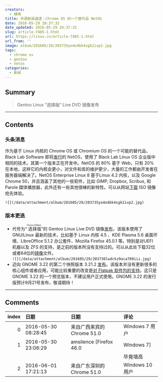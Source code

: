 ```yaml
---
creators:
  - 棣琦
title: 开源新闻速递：Chrome OS 的一个替代品 NetOS
date: 2016-05-29 20:37:32
date_updated: 2016-05-29 20:37:32
slug: article-7405-1.html
url: https://linux.cn/article-7405-1.html
url_from: ''
image: album/201605/29/203735yo4o4bk4sgk2ivp2.jpg
tags:
  - chrome os
  - gentoo
  - netos
categories:
  - 新闻
---
```


## Summary

> Gentoo Linux “选择版” Live DVD 镜像发布

***

<!-- more -->

## Contents

### 头条消息

作为基于 Linux 内核的 Chrome OS 或 Chromium OS 的一个可能的替代品，Black Lab Software 即将[发行](http://www.pc-opensystems.com/2016/05/netos-enterprise-developer-preview-8-is.html)的 NetOS，使用了 Black Lab Linux OS 企业版中相同的技术。其第一个版本正在开发中。NetOS 的 80% 基于 Web，只有 20% 在本地，这样它的内核会更小，对文件和库的维护更少，大量的工作都由开发者在服务器端解决了。NetOS Enterprise Linux 8 基于Linux 4.2 内核，以及 Google Chrome 50，并且涵盖了其他的一些软件，比如 GIMP, Dropbox, Scribus, 和 Parole 媒体播放器，此外还有一些其他很棒的新特性。可以从网站[下载](http://www.pc-opensystems.com/2016/05/netos-enterprise-developer-preview-8-is.html) ISO 镜像抢先体验。

`![](/data/attachment/album/201605/29/203735yo4o4bk4sgk2ivp2.jpg)`

### 版本更迭

* 代号为“<ruby> 选择版 <rt>  Choice Edition </rt></ruby>”的 Gentoo Linux Live DVD 镜像[发布](https://wiki.gentoo.org/wiki/Project:RelEng/LiveDVD/20160514)，该版本使用了 GNU/Linux 最新的技术，比如基于 Linux 内核 4.5 、KDE Plasma 5.6 桌面环境、LibreOffice 5.1.2 办公套件、Mozilla Firefox 45.0.1 等。特别是对UEFI 机器以及 ZFS 的支持，是之前的版本所没有支持过的。可以从此处下载32位或者64位的[镜像](http://linux.softpedia.com/get/System/Operating-Systems/Linux-Distributions/Gentoo-Linux-879.shtml#download)文件。  
`![](/data/attachment/album/201605/29/203736lwdckz9aca789iii.jpg)`
* 迈向 GNOME 3.22 的第二个快照版本 3.21.2 [发布](http://permalink.gmane.org/gmane.comp.gnome.devel.announce/465)。该版本并没有更新很多的核心组件或者应用，可能比较重要的改变是[对 Flatpak 软件包的支持](http://news.softpedia.com/news/gnome-software-package-manager-has-just-received-support-for-flatpak-packages-504397.shtml)。这只是 GNOME 3.22 的一个预览版本，不建议用户正式使用。GNOME 3.22 的发行版预计9月21号发布，敬请期待！

***

## Comments

|   index | 日期                | 日期                                       | 评论                                               |
|--------:|:--------------------|:-------------------------------------------|:---------------------------------------------------|
|       0 | 2016-05-30 08:28:45 | 来自广西来宾的 Chrome 51.0|Windows 7 用户  | gentoo竟然默认是用KDE。                        |
|       1 | 2016-05-30 23:06:29 | amsilence [Firefox 46.0|Windows 7]         | 我觉得这个还是办不了的，但是在国内可以。<br /> |
|         |                     |                                            | 毕竟墙高                                           |
|       2 | 2016-06-01 17:21:13 | 来自广东深圳的 Chrome 51.0|Windows 10 用户 | 只希望chromeos兼容安卓app                      |
